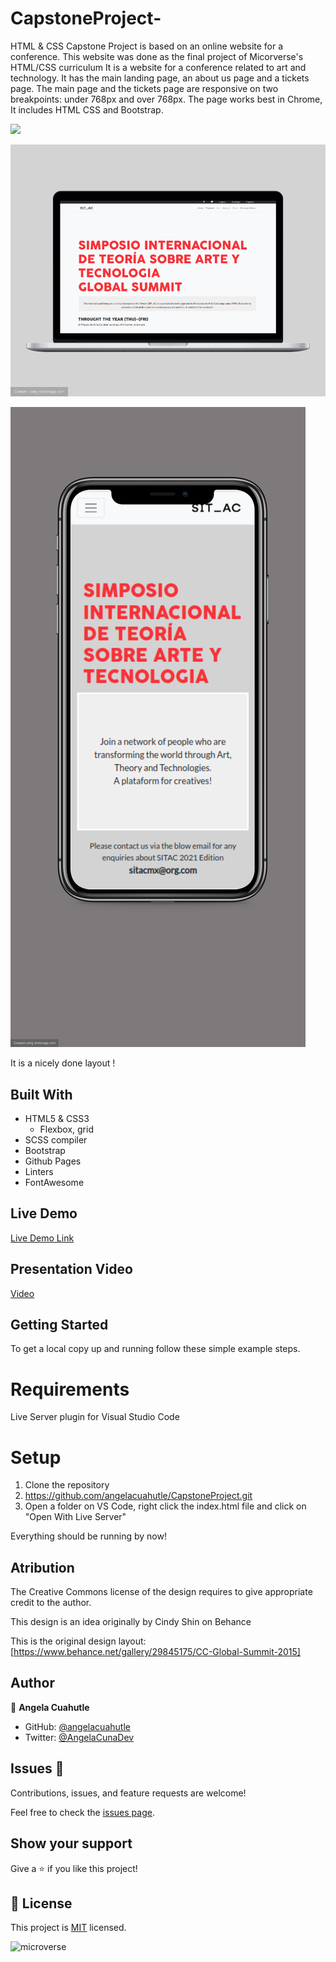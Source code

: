 # CapstoneProject-

HTML &amp; CSS Capstone Project is based on an online website for a conference. This website was done as the final project of Micorverse's HTML/CSS curriculum
It is a website for a conference related to art and technology. It has the main landing page, an about us page and a tickets page.
The main page and the tickets page are responsive on two breakpoints: under 768px and over 768px. The page works best in Chrome, It includes HTML CSS and Bootstrap.

![](https://img.shields.io/badge/Microverse-blueviolet)


![screenshot](./assets/sample1.png)


![screenshot](./assets/sample2.png)

It is a nicely done layout !

## Built With

- HTML5 & CSS3
    - Flexbox, grid
- SCSS compiler
- Bootstrap
- Github Pages
- Linters
- FontAwesome

## Live Demo

[Live Demo Link](https://raw.githack.com/angelacuahutle/CapstoneProject/features/index.html)

## Presentation Video

[Video](https://www.loom.com/share/0c21e272c6974bfd9f4375ab858a8455)

## Getting Started

To get a local copy up and running follow these simple example steps.

# Requirements

Live Server plugin for Visual Studio Code

# Setup

1. Clone the repository
2. https://github.com/angelacuahutle/CapstoneProject.git
3. Open a folder on VS Code, right click the index.html file and click on "Open With Live Server"

Everything should be running by now!

## Atribution 

The Creative Commons license of the design requires to give appropriate credit to the author. 

This design is an idea originally by Cindy Shin on Behance

This is the original design layout: [https://www.behance.net/gallery/29845175/CC-Global-Summit-2015]


## Author

👤 **Angela Cuahutle**

- GitHub: [@angelacuahutle](https://github.com/angelacuahutle)
- Twitter: [@AngelaCunaDev](https://twitter.com/AngelaCunaDev)

## Issues 🤝 

Contributions, issues, and feature requests are welcome!

Feel free to check the [issues page](https://github.com/angelacuahutle/CapstoneProject/issues).

## Show your support

Give a ⭐️ if you like this project!

## 📝 License

This project is [MIT](./LICENSE) licensed.

![microverse](https://img.shields.io/badge/Microverse-blueviolet)
